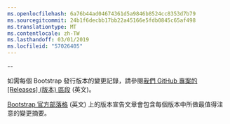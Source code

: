 ```yaml
---
ms.openlocfilehash: 6a76b44ad04674361d5a9846b8524cc8353d7b79
ms.sourcegitcommit: 24b1f6decbb17bb22a45166e5fdb0845c65af498
ms.translationtype: MT
ms.contentlocale: zh-TW
ms.lasthandoff: 03/01/2019
ms.locfileid: "57026405"
---
```

--

如需每個 Bootstrap 發行版本的變更記錄，請參閱[我們 GitHub 專案的 [Releases] \(版本\) 區段](https://github.com/twbs/bootstrap/releases) \(英文\)。

[Bootstrap 官方部落格](http://blog.getbootstrap.com) \(英文\) 上的版本宣告文章會包含每個版本中所做最值得注意的變更摘要。
